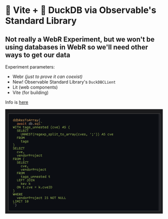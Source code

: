 # 🧪 Vite + 🦆 DuckDB via Observable's Standard Library

## Not really a WebR Experiment, but we won't be using databases in WebR so we'll need other ways to get our data

Experiment parameters:

- Webr _(just to prove it can coexist)_
- New! Observable Standard Library's `DuckDBCLient`
- Lit (web components)
- Vite (for building)

Info is [here](https://rud.is/w/vite-duckdb/)

![](public/preview.png)